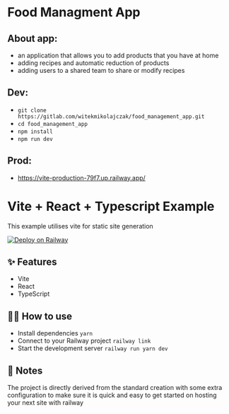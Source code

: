 # Food Managment App

## About app:

- an application that allows you to add products that you have at home
- adding recipes and automatic reduction of products
- adding users to a shared team to share or modify recipes

## Dev:

- `git clone https://gitlab.com/witekmikolajczak/food_management_app.git`
- `cd food_management_app`
- `npm install`
- `npm run dev`

## Prod:

- https://vite-production-79f7.up.railway.app/

# Vite + React + Typescript Example

This example utilises vite for static site generation

[![Deploy on Railway](https://railway.app/button.svg)](https://railway.app/new/template/duzltn?referralCode=OH27A5)

## ✨ Features

- Vite
- React
- TypeScript

## 💁‍♀️ How to use

- Install dependencies `yarn`
- Connect to your Railway project `railway link`
- Start the development server `railway run yarn dev`

## 📝 Notes

The project is directly derived from the standard creation with some extra configuration to make sure it is quick and easy to get started on hosting your next site with railway
